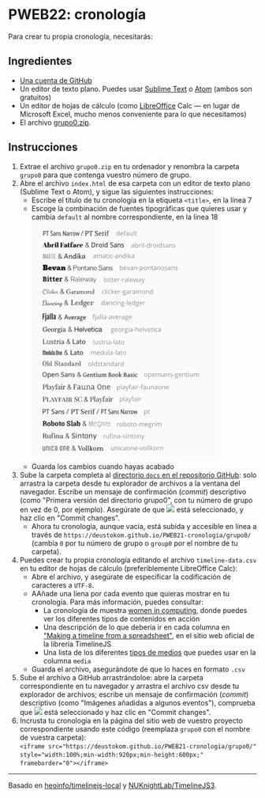 # PWEB22: cronología

Para crear tu propia cronología, necesitarás:

## Ingredientes

- [Una cuenta de GitHub](https://github.com/join)
- Un editor de texto plano. Puedes usar [Sublime Text](https://www.sublimetext.com/) o [Atom](https://atom.io/) (ambos son gratuitos)
- Un editor de hojas de cálculo (como [LibreOffice](https://www.libreoffice.org/) Calc &mdash; en lugar de Microsoft Excel, mucho menos conveniente para lo que necesitamos)
- El archivo [grupo0.zip](../../raw/main/grupo0.zip). 

## Instrucciones

1. Extrae el archivo `grupo0.zip` en tu ordenador y renombra la carpeta `grupo0` para que contenga vuestro número de grupo.
2. Abre el archivo `index.html` de esa carpeta con un editor de texto plano (Sublime Text o Atom), y sigue las siguientes instrucciones: 
    - Escribe el título de tu cronología en la etiqueta `<title>`, en la línea 7
    - Escoge la combinación de fuentes tipográficas que quieres usar y cambia `default` al nombre correspondiente, en la línea 18  
      ![Font pairs](timelinejs-fonts-small.png)
    - Guarda los cambios cuando hayas acabado
3. Sube la carpeta completa al [directorio `docs` en el repositorio GitHub](/docs): solo arrastra la carpeta desde tu explorador de archivos a la ventana del navegador. Escribe un mensaje de confirmación \(_commit_\) descriptivo (como "Primera versión del directorio grupo0", con tu número de grupo en vez de 0, por ejemplo). Asegúrate de que ![](commit-main.png) está seleccionado, y haz clic en "Commit changes".
    - Ahora tu cronología, aunque vacía, está subida y accesible en línea a través de `https://deustokom.github.io/PWEB21-cronologia/grupo0/` (cambia `0` por tu número de grupo o `group0` por el nombre de tu carpeta).
4. Puedes crear tu propia cronología editando el archivo `timeline-data.csv` en tu editor de hojas de cálculo (preferiblemente LibreOffice Calc):
    - Abre el archivo, y asegúrate de especificar la codificación de caracteres a `UTF-8`. 
    - AAñade una líena por cada evento que quieras mostrar en tu cronología. Para más información, puedes consultar:
        + La cronología de muestra [women in computing](https://deustokom.github.io/PWEB21-cronologia/women-computing/), donde puedes ver los diferentes tipos de contenidos en acción
        + Una descripción de lo que debería ir en cada columna en ["Making a timeline from a spreadsheet"](https://timeline.knightlab.com/docs/using-spreadsheets.html), en el sitio web oficial de la librería TimelineJS 
        + Una lista de los diferentes [tipos de medios](https://timeline.knightlab.com/docs/media-types.html) que puedes usar en la columna `media`  
    - Guarda el archivo, asegurándote de que lo haces en formato `.csv`
6. Sube el archivo a GitHub arrastrándoloe: abre la carpeta correspondiente en tu navegador y arrastra el archivo csv desde tu explorador de archivos; escribe un mensaje de confirmación \(_commit_\) descriptivo (como "Imágenes añadidas a algunos eventos"), comprueba que ![](commit-main.png) está seleccionado y haz clic en "Commit changes". 
7. Incrusta tu cronología en la página del sitio web de vuestro proyecto correspondiente usando este código (reemplaza `grupo0` con el nombre de vuestra carpeta):  
   `<iframe src="https://deustokom.github.io/PWEB21-cronologia/grupo0/" style="width:100%;min-width:920px;min-height:600px;" frameborder="0"></iframe>`

<!-- You will find video versions of these instructions in ALUD. -->

---

Basado en [heoinfo/timelinejs-local](https://github.com/heoinfo/timelinejs-local) y [NUKnightLab/TimelineJS3](https://timeline.knightlab.com/).
